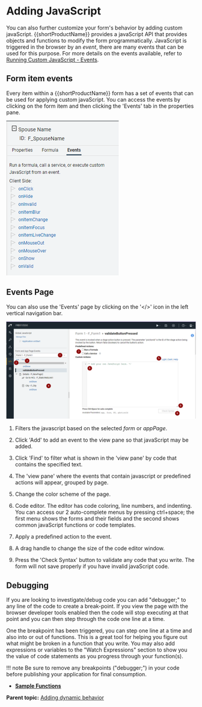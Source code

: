 # Adding JavaScript

You can also further customize your form's behavior by adding custom javaScript.  {{shortProductName}} provides a javaScript API that provides objects and functions to modify the form programmatically.  JavaScript is triggered in the browser by an *event*, there are many events that can be used for this purpose.  For more details on the events available, refer to [Running Custom JavaScript - Events](ref_jsapi_running_custom_js_events.md).

## Form item events

Every item within a {{shortProductName}} form has a set of events that can be used for applying custom javaScript.  You can access the events by clicking on the form item and then clicking the 'Events' tab in the properties pane.

![An image of a field's properties pane showing the applicable events](graphics/js_field_properties_events.png)


## Events Page

You can also use the 'Events' page by clicking on the '</>' icon in the left vertical navigation bar.

![An image of the events page and all of its parts](graphics/js_events_page_breakdown.png)

1. Filters the javascript based on the selected *form* or *appPage*.

2. Click 'Add' to add an event to the view pane so that javaScript may be added.

3. Click 'Find' to filter what is shown in the 'view pane' by code that contains the specified text.

4. The 'view pane' where the events that contain javascript or predefined actions will appear, grouped by page.

5. Change the color scheme of the page.

6. Code editor.  The editor has code coloring, line numbers, and indenting.  You can access our 2 auto-complete menus by pressing ctrl+space; the first menu shows the forms and their fields and the second shows common javaScript functions or code templates.

7. Apply a predefined action to the event.

8. A drag handle to change the size of the code editor window.

9. Press the 'Check Syntax' button to validate any code that you write.  The form will not save properly if you have invalid javaScript code.

## Debugging

If you are looking to investigate/debug code you can add "debugger;" to any line of the code to create a break-point.  If you view the page with the browser developer tools enabled then the code will stop executing at that point and you can then step through the code one line at a time.

One the breakpoint has been triggered, you can step one line at a time and also into or out of functions.  This is a great tool for helping you figure out what might be broken in a function that you write.  You may also add expressions or variables to the "Watch Expressions" section to show you the value of code statements as you progress through your function(s).

!!! note
    Be sure to remove any breakpoints ("debugger;") in your code before publishing your application for final consumption.

- **[Sample Functions](js_sample_functions.md)**

**Parent topic:** [Adding dynamic behavior](cr_adding_dynamic_behavior.md)